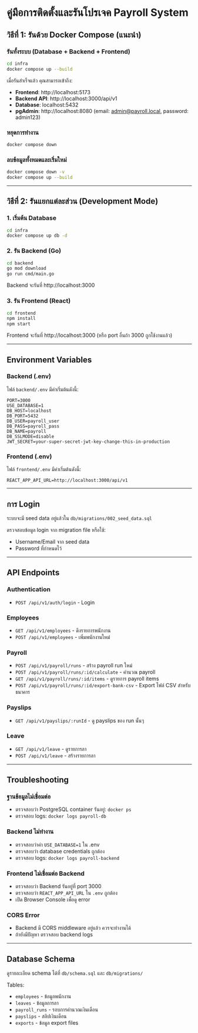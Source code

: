 # คู่มือการติดตั้งและรันโปรเจค Payroll System

## วิธีที่ 1: รันด้วย Docker Compose (แนะนำ)

### รันทั้งระบบ (Database + Backend + Frontend)

```bash
cd infra
docker compose up --build
```

เมื่อรันสำเร็จแล้ว คุณสามารถเข้าถึง:

- **Frontend**: http://localhost:5173
- **Backend API**: http://localhost:3000/api/v1
- **Database**: localhost:5432
- **pgAdmin**: http://localhost:8080 (email: admin@payroll.local, password: admin123)

### หยุดการทำงาน

```bash
docker compose down
```

### ลบข้อมูลทั้งหมดและเริ่มใหม่

```bash
docker compose down -v
docker compose up --build
```

---

## วิธีที่ 2: รันแยกแต่ละส่วน (Development Mode)

### 1. เริ่มต้น Database

```bash
cd infra
docker compose up db -d
```

### 2. รัน Backend (Go)

```bash
cd backend
go mod download
go run cmd/main.go
```

Backend จะรันที่ http://localhost:3000

### 3. รัน Frontend (React)

```bash
cd frontend
npm install
npm start
```

Frontend จะรันที่ http://localhost:3000 (หรือ port อื่นถ้า 3000 ถูกใช้งานแล้ว)

---

## Environment Variables

### Backend (.env)

ไฟล์ `backend/.env` มีค่าเริ่มต้นดังนี้:

```env
PORT=3000
USE_DATABASE=1
DB_HOST=localhost
DB_PORT=5432
DB_USER=payroll_user
DB_PASS=payroll_pass
DB_NAME=payroll
DB_SSLMODE=disable
JWT_SECRET=your-super-secret-jwt-key-change-this-in-production
```

### Frontend (.env)

ไฟล์ `frontend/.env` มีค่าเริ่มต้นดังนี้:

```env
REACT_APP_API_URL=http://localhost:3000/api/v1
```

---

## การ Login

ระบบจะมี seed data อยู่แล้วใน `db/migrations/002_seed_data.sql`

ตรวจสอบข้อมูล login จาก migration file หรือใช้:
- Username/Email จาก seed data
- Password ที่กำหนดไว้

---

## API Endpoints

### Authentication
- `POST /api/v1/auth/login` - Login

### Employees
- `GET /api/v1/employees` - ดึงรายการพนักงาน
- `POST /api/v1/employees` - เพิ่มพนักงานใหม่

### Payroll
- `POST /api/v1/payroll/runs` - สร้าง payroll run ใหม่
- `POST /api/v1/payroll/runs/:id/calculate` - คำนวณ payroll
- `GET /api/v1/payroll/runs/:id/items` - ดูรายการ payroll items
- `POST /api/v1/payroll/runs/:id/export-bank-csv` - Export ไฟล์ CSV สำหรับธนาคาร

### Payslips
- `GET /api/v1/payslips/:runId` - ดู payslips ของ run นั้นๆ

### Leave
- `GET /api/v1/leave` - ดูรายการลา
- `POST /api/v1/leave` - สร้างรายการลา

---

## Troubleshooting

### ฐานข้อมูลไม่เชื่อมต่อ
- ตรวจสอบว่า PostgreSQL container รันอยู่: `docker ps`
- ตรวจสอบ logs: `docker logs payroll-db`

### Backend ไม่ทำงาน
- ตรวจสอบว่าค่า `USE_DATABASE=1` ใน .env
- ตรวจสอบว่า database credentials ถูกต้อง
- ตรวจสอบ logs: `docker logs payroll-backend`

### Frontend ไม่เชื่อมต่อ Backend
- ตรวจสอบว่า Backend รันอยู่ที่ port 3000
- ตรวจสอบว่า `REACT_APP_API_URL` ใน `.env` ถูกต้อง
- เปิด Browser Console เพื่อดู error

### CORS Error
- Backend มี CORS middleware อยู่แล้ว ควรจะทำงานได้
- ถ้ายังมีปัญหา ตรวจสอบ backend logs

---

## Database Schema

ดูรายละเอียด schema ได้ที่ `db/schema.sql` และ `db/migrations/`

Tables:
- `employees` - ข้อมูลพนักงาน
- `leaves` - ข้อมูลการลา
- `payroll_runs` - รอบการคำนวณเงินเดือน
- `payslips` - สลิปเงินเดือน
- `exports` - ข้อมูล export files
